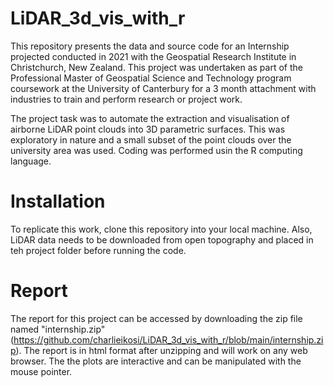 # LiDAR_3d_vis_with_r
This repository presents the data and source code for an Internship projected conducted in 2021 with the Geospatial Research Institute in Christchurch, New Zealand. This project was undertaken as part of the Professional Master of Geospatial Science and Technology program coursework at the University of Canterbury for a 3 month attachment with industries to train and perform research or project work.

The project task was to automate the extraction and visualisation of airborne LiDAR point clouds into 3D parametric surfaces. This was exploratory in nature and a small subset of the point clouds over the university area was used. Coding was performed usin the R computing language.
# Installation
To replicate this work, clone this repository into your local machine. Also, LiDAR data needs to be downloaded from open topography and placed in teh project folder before running the code.
# Report
The report for this project can be accessed by downloading the zip file named "internship.zip" (https://github.com/charlieikosi/LiDAR_3d_vis_with_r/blob/main/internship.zip). The report is in html format after unzipping and will work on any web browser. The the plots are interactive and can be manipulated with the mouse pointer.
